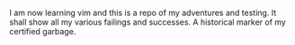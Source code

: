  I am now learning vim and this is a repo of my adventures and testing. It shall show all my various failings and successes. A historical marker of my certified garbage.
